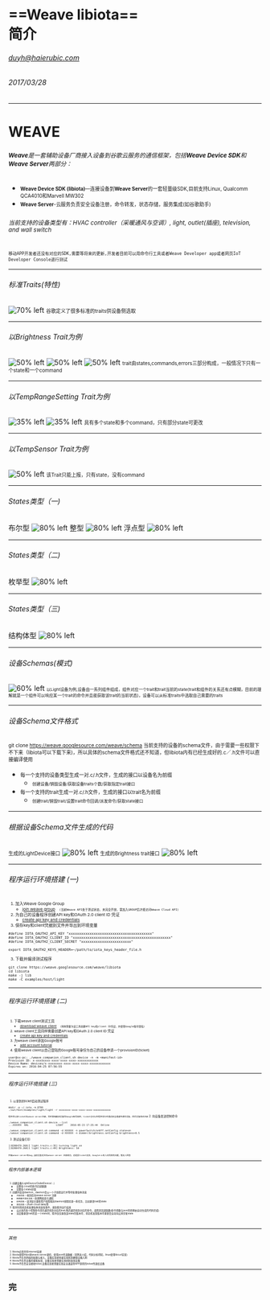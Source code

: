 <!-- $theme: gaia -->
<!-- page_number: true -->
# **==Weave libiota==**<br/>简介
###### *duyh@haierubic.com*
###### 2017/03/28


---
# WEAVE
###### <small>**Weave**是一套辅助设备厂商接入设备到谷歌云服务的通信框架，包括**Weave Device SDK**和**Weave Server**两部分：</small>
+ <small><small>**Weave Device SDK (libiota)**—连接设备到**Weave Server**的一套轻量级SDK,目前支持Linux, Qualcomm QCA4010和Marvell MW302</small></small>
+ <small><small>**Weave Server**-云服务负责安全设备注册，命令转发，状态存储，服务集成(如谷歌助手)</small></small>
###### <small>当前支持的设备类型有：HVAC controller（采暖通风与空调）, light, outlet(插座), television, and wall switch</small>
<small><small>`移动APP开发者还没有对应的SDK,需要等将来的更新,开发者目前可以用命令行工具或者Weave Developer app或者网页IoT Developer Console进行测试`</small></small>



---
###### 标准Traits(特性)
![70% left](traits.png)
<small><small>谷歌定义了很多标准的traits供设备侧选取</small></small>



---
###### 以Brightness Trait为例
![50% left](brightness-states.png)
![50% left](brightness-commands.png)
![50% left](brightness-errors.png)
<small><small>trait由states,commands,errors三部分构成，一般情况下只有一个state和一个command</small></small>



---
###### 以TempRangeSetting Trait为例
![35% left](temprange-states.png)
![35% left](temprange-commands.png)
<small><small>具有多个state和多个command，只有部分state可更改</small></small>



---
###### 以TempSensor Trait为例
![50% left](tempsensor-states.png)
<small><small>该Trait只能上报，只有state，没有command</small></small>



---
###### States类型（一)
布尔型
![80% left](type-bool.png)
整型
![80% left](type-int.png)
浮点型
![80% left](type-float.png)



---
###### States类型（二)
枚举型
![80% left](type-enum.png)



---
###### States类型（三)
结构体型
![80% left](type-struct.png)



---
###### 设备Schemas(模式)
![60% left](schema.png)
<small><small><small>以Light设备为例,设备由一系列组件组成，组件对应一个trait和trait当前的state(trait和组件的关系还有点模糊，目前的理解就是一个组件可以响应某一个trait的命令并且能获取该trait的当前状态)，设备可以从标准traits中选取自己需要的traits</small></small></small>



---
###### 设备Schema文件格式
<small><small>git clone https://weave.googlesource.com/weave/schema 
当前支持的设备的schema文件，由于需要一些权限下不下来（libiota可以下载下来)，所以具体的schema文件格式还不知道，但libiota内有已经生成好的.c／.h文件可以直接编译使用</small></small>
+ <small><small>每一个支持的设备类型生成一对.c/.h文件，生成的接口以设备名为前缀</small></small>
	- <small><small><small>创建设备/销毁设备/获取设备traits个数/获取指定trait接口</small></small></small>
+ <small><small>每一个支持的trait生成一对.c/.h文件，生成的接口以trait名为前缀</small></small>
	- <small><small><small>创建trait/销毁trait/设置trait命令回调/派发命令/获取state接口</small></small></small>



---
###### 根据设备Schema文件生成的代码
<small><small>生成的LightDevice接口</small></small>
![80% left](lightdevice-interface.png)
<small><small>生成的Brightness trait接口</small></small>
![80% left](brightness-interface.png)



---
###### 程序运行环境搭建 (一)
<small><small><small>
1. 加入Weave Google Group 
	+ [join weave group](https://groups.google.com/forum/#!forum/weave-eap-acl)　<small>`(当前Weave API处于测试状态，未完全开放，需加入GROUP后才能访问Weave Cloud API)`</small>
2. 为自己的设备程序创建API key和OAuth 2.0 client ID 凭证
 	+ [create api key and credentials](https://console.developers.google.com/apis/credentials)
3. 保存key和client凭据到文件并导出到环境变量
```
#define IOTA_OAUTH2_API_KEY "xxxxxxxxxxxxxxxxxxxxxxxxxxxxxxxxxxxxxxxx"
#define IOTA_OAUTH2_CLIENT_ID "xxxxxxxxxxxxxxxxxxxxxxxxxxxxxxxxxxxxxxxxxxxxxxx"
#define IOTA_OAUTH2_CLIENT_SECRET "xxxxxxxxxxxxxxxxxxxxxxxx"
```
```
export IOTA_OAUTH2_KEYS_HEADER=~/path/to/iota_keys_header_file.h
```
3. 下载并编译测试程序
```
git clone https://weave.googlesource.com/weave/libiota
cd libiota
make -j lib
make -C examples/host/light
```
</small></small></small>



---
###### 程序运行环境搭建 (二)
<small><small><small>
1. 下载weave client测试工具
	+ [download weave client](https://developers.google.com/weave/downloads/weave_client-0.1.16.tar.gz)　<small>`(同样需要为该工具创建API key和client ID凭证，并使用Google账号登陆)`</small>
2. weave client工具同样需要创建API key和OAuth 2.0 client ID 凭证
 	+ [create api key and credentials](https://console.developers.google.com/apis/credentials)
3. 为weave client添加Google账号
	+ [add account tutorial](https://developers.google.com/weave/guides/apps-tools/cli-tool#add_a_new_account)
4. 使用weave client以自己登陆的Google账号身份为自己的设备申请一个provisionID(ticket)
```
user@xx-pc: ./weave_companion_client.sh device -n -m <manifest-id>
Provision ID: x-xxxxxxxx-xxxx-xxxx-xxxx-xxxxxxxxxxxx
Device Name: devices/x-xxxxxxxx-xxxx-xxxx-xxxx-xxxxxxxxxxxx
Expires on: 2016-04-25 07:56:55
```
</small></small></small>



---
###### 程序运行环境搭建 (三)
<small><small><small>
1. 以拿到的ticket启动测试程序
```
mkdir -p ~/.iota -m 0700
./out/host/examples/light/light -r xxxxxxxx-xxxx-xxxx-xxxx-xxxxxxxxxxxx
```
<small>`程序会以该ticket向weave server注册，同时意味着该设备同Google账号绑定，ticket也可以在程序运行时通过安全通道传递给设备，然后设备再去注册`</small>
2. 向设备发送控制命令
```
./weave_companion_client.sh device --list
...XXXXXX  HAL                   LIGHT     2016-05-23 17:35:44  Online
```
```
./weave_companion_client.sh command -d XXXXXX -n powerSwitch/onOff.setConfig state=on
./weave_companion_client.sh command -d XXXXXX -n dimmer/brightness.setConfig brightness=0.5
```
3. 测试设备打印
```
[(8208470.268)I light_traits.c:35] turning light on
[(8208470.268)I light_traits.c:49] Brightness: 50
```
<small>`怀疑weave server有bug,当前设备无法向weave server 注册成功，总是报ticket无效，Google+上有人问同样的问题，暂无人回答`</small>
</small></small></small>



---
###### 程序内部基本逻辑
<small><small><small>
1. 创建设备[LightDevice/OutletDevice/...]
  	+ 设置各个trait的命令回调函数
  	+ 设置各个state初值
2. 创建并启动daemon，daemon会以一个子线程运行并等待处理各种消息
  	+ `注册消息`－收到后向weave server 注册
  	+ `网络事件监听消息`－处理网络变化通知
  	+ `应用消息`－该消息主要使用户线程能向daemon线程投递一些任务，比如更改trait的state
  	+ `其他消息`－(flush cloud data)等 
3. 程序利用状态机处理各种消息和事件，直到程序运行结束
	+ 云过来的各个控制命令首先遍历找到对应的trait,然后遍历找到对应的命令，调用其回调函数(命令参数与json的转换由自动生成的代码完成)
	+ 当设备更改trait的某一个state时，程序仅仅更改该state的版本号，状态机发现版本号更新会自动向云同步新state

</small></small></small>
　


---
###### 其他
<small><small><small>
1. libiota必须具有internet连接
2. libiota使用https同weave server通信，使用json传递数据（官网未介绍，代码分析得知，linux使用libcurl实现）
3. libiota不负责网络的配置与接入，设备实现者需要实现机制确保设备入网
4. libiota不负责设备的搜索发现，设备实现者需要实现机制发现设备
5. libiota不负责安全接收ticket,设备实现者需要实现安全通道将APP获得的ticket传递给设备

</small></small></small>



---
# **完**


